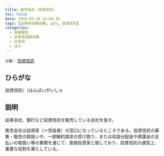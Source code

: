 ```yaml
---
title: 販売会社（投資信託）
toc: false
date: 2018-05-18 14:04:36
tags: [证券用语解说集, は行, 投資信託]
categories:
  - 金融服务
  - 证券用语解说集
  - 日本語
  - は行
---
```


`分類：` [投資信託](/tags/投資信託/)

## ひらがな

投資信託）（はんばいがいしゃ

## 説明

証券会社、銀行など投資信託を販売している会社を指す。

販売会社は投資家（＝受益者）の窓口になっているところである。投資信託の募集・販売の取扱いや、一部解約請求の受け取り、または収益分配金や償還金の支払いの取扱い等の業務を通じて、直接投資家と接しており、投資信託の運営上、重要な役割を果たしている。
